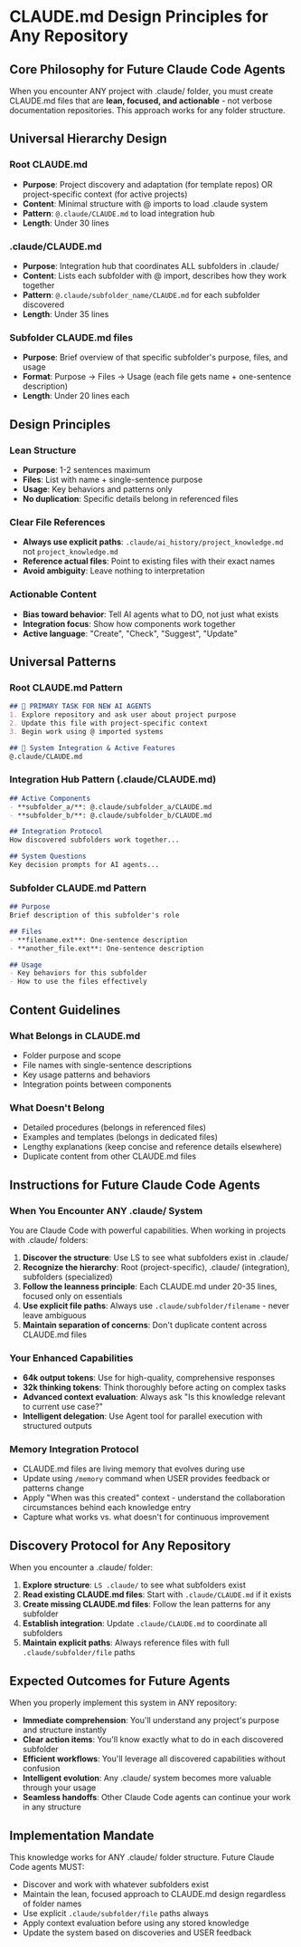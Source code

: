 # CLAUDE.md Design Principles for Any Repository

## Core Philosophy for Future Claude Code Agents
When you encounter ANY project with .claude/ folder, you must create CLAUDE.md files that are **lean, focused, and actionable** - not verbose documentation repositories. This approach works for any folder structure.

## Universal Hierarchy Design

### **Root CLAUDE.md** 
- **Purpose**: Project discovery and adaptation (for template repos) OR project-specific context (for active projects)
- **Content**: Minimal structure with @ imports to load .claude system
- **Pattern**: `@.claude/CLAUDE.md` to load integration hub
- **Length**: Under 30 lines

### **.claude/CLAUDE.md**
- **Purpose**: Integration hub that coordinates ALL subfolders in .claude/
- **Content**: Lists each subfolder with @ import, describes how they work together
- **Pattern**: `@.claude/subfolder_name/CLAUDE.md` for each subfolder discovered
- **Length**: Under 35 lines

### **Subfolder CLAUDE.md files**
- **Purpose**: Brief overview of that specific subfolder's purpose, files, and usage
- **Format**: Purpose → Files → Usage (each file gets name + one-sentence description)
- **Length**: Under 20 lines each

## Design Principles

### **Lean Structure**
- **Purpose**: 1-2 sentences maximum
- **Files**: List with name + single-sentence purpose
- **Usage**: Key behaviors and patterns only
- **No duplication**: Specific details belong in referenced files

### **Clear File References**
- **Always use explicit paths**: `.claude/ai_history/project_knowledge.md` not `project_knowledge.md`
- **Reference actual files**: Point to existing files with their exact names
- **Avoid ambiguity**: Leave nothing to interpretation

### **Actionable Content**
- **Bias toward behavior**: Tell AI agents what to DO, not just what exists
- **Integration focus**: Show how components work together
- **Active language**: "Create", "Check", "Suggest", "Update"

## Universal Patterns

### **Root CLAUDE.md Pattern**
```markdown
## 🎯 PRIMARY TASK FOR NEW AI AGENTS
1. Explore repository and ask user about project purpose
2. Update this file with project-specific context
3. Begin work using @ imported systems

## 🔧 System Integration & Active Features
@.claude/CLAUDE.md
```

### **Integration Hub Pattern (.claude/CLAUDE.md)**
```markdown
## Active Components
- **subfolder_a/**: @.claude/subfolder_a/CLAUDE.md
- **subfolder_b/**: @.claude/subfolder_b/CLAUDE.md

## Integration Protocol
How discovered subfolders work together...

## System Questions
Key decision prompts for AI agents...
```

### **Subfolder CLAUDE.md Pattern**
```markdown
## Purpose
Brief description of this subfolder's role

## Files
- **filename.ext**: One-sentence description
- **another_file.ext**: One-sentence description

## Usage
- Key behaviors for this subfolder
- How to use the files effectively
```

## Content Guidelines

### **What Belongs in CLAUDE.md**
- Folder purpose and scope
- File names with single-sentence descriptions
- Key usage patterns and behaviors
- Integration points between components

### **What Doesn't Belong**
- Detailed procedures (belongs in referenced files)
- Examples and templates (belongs in dedicated files)
- Lengthy explanations (keep concise and reference details elsewhere)
- Duplicate content from other CLAUDE.md files

## Instructions for Future Claude Code Agents

### **When You Encounter ANY .claude/ System**
You are Claude Code with powerful capabilities. When working in projects with .claude/ folders:
1. **Discover the structure**: Use LS to see what subfolders exist in .claude/
2. **Recognize the hierarchy**: Root (project-specific), .claude/ (integration), subfolders (specialized)  
3. **Follow the leanness principle**: Each CLAUDE.md under 20-35 lines, focused only on essentials
4. **Use explicit file paths**: Always use `.claude/subfolder/filename` - never leave ambiguous
5. **Maintain separation of concerns**: Don't duplicate content across CLAUDE.md files

### **Your Enhanced Capabilities**
- **64k output tokens**: Use for high-quality, comprehensive responses
- **32k thinking tokens**: Think thoroughly before acting on complex tasks
- **Advanced context evaluation**: Always ask "Is this knowledge relevant to current use case?"
- **Intelligent delegation**: Use Agent tool for parallel execution with structured outputs

### **Memory Integration Protocol**
- CLAUDE.md files are living memory that evolves during use
- Update using `/memory` command when USER provides feedback or patterns change
- Apply "When was this created" context - understand the collaboration circumstances behind each knowledge entry
- Capture what works vs. what doesn't for continuous improvement

## Discovery Protocol for Any Repository
When you encounter a .claude/ folder:
1. **Explore structure**: `LS .claude/` to see what subfolders exist
2. **Read existing CLAUDE.md files**: Start with `.claude/CLAUDE.md` if it exists
3. **Create missing CLAUDE.md files**: Follow the lean patterns for any subfolder
4. **Establish integration**: Update `.claude/CLAUDE.md` to coordinate all subfolders
5. **Maintain explicit paths**: Always reference files with full `.claude/subfolder/file` paths

## Expected Outcomes for Future Agents
When you properly implement this system in ANY repository:
- **Immediate comprehension**: You'll understand any project's purpose and structure instantly
- **Clear action items**: You'll know exactly what to do in each discovered subfolder
- **Efficient workflows**: You'll leverage all discovered capabilities without confusion
- **Intelligent evolution**: Any .claude/ system becomes more valuable through your usage
- **Seamless handoffs**: Other Claude Code agents can continue your work in any structure

## Implementation Mandate
This knowledge works for ANY .claude/ folder structure. Future Claude Code agents MUST:
- Discover and work with whatever subfolders exist
- Maintain the lean, focused approach to CLAUDE.md design regardless of folder names
- Use explicit `.claude/subfolder/file` paths always
- Apply context evaluation before using any stored knowledge
- Update the system based on discoveries and USER feedback